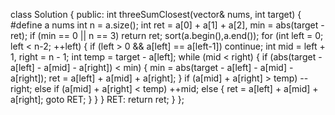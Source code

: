 class Solution 
{
public:
    int threeSumClosest(vector<int>& nums, int target) 
    {
        #define a nums
        int n = a.size();
        int ret = a[0] + a[1] + a[2], min = abs(target - ret);
        if (min == 0 || n == 3) 
            return ret;
        sort(a.begin(),a.end());
        for (int left = 0; left < n-2; ++left)
        {
            if (left > 0 && a[left] == a[left-1])
                continue;
            int mid = left + 1, right = n - 1;
            int temp = target - a[left];
            while (mid < right)
            {
                if (abs(target - a[left] - a[mid] - a[right]) < min)
                {
                    min = abs(target - a[left] - a[mid] - a[right]);
                    ret = a[left] + a[mid] + a[right];
                }
                if (a[mid] + a[right] > temp)
                    --right;
                else if (a[mid] + a[right] < temp)
                    ++mid;
                else
                {
                    ret = a[left] + a[mid] + a[right];
                    goto RET;
                }
            }
        }
        RET:
        return ret;
    }
};
